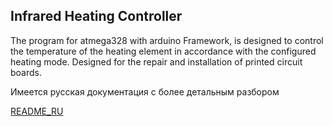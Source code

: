 Infrared Heating Controller
--------

The program for atmega328 with arduino Framework, is designed to control the temperature of the heating element in accordance with the configured heating mode. Designed for the repair and installation of printed circuit boards.

Имеется русская документация с более детальным разбором

[README_RU](https://github.com/MuratovAS/ihc/blob/master/DOC/README_RU.md)